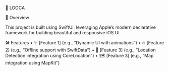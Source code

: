 📱 LOOCA

🚀 Overview

This project is built using SwiftUI, leveraging Apple’s modern declarative framework for building beautiful and responsive iOS UI

🛠️ Features
	•	✨ [Feature 1] (e.g., “Dynamic UI with animations”)
	•	🔥 [Feature 2] (e.g., “Offline support with SwiftData”)
	•	🎯 [Feature 3] (e.g., “Location Detection integration using CoreLocation”)
  •	🗺️ [Feature 3] (e.g., “Map integration using MapKit”)
